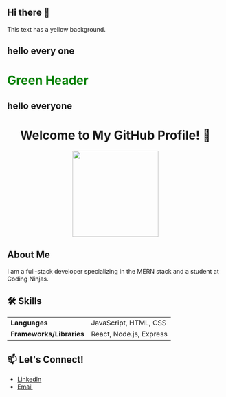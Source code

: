## Hi there  👋
<p style="background-color:yellow, padding:5px">This text has a yellow background.</p>

## hello every one
<h1 style="color:green">Green Header</h1>

<h2 style="backgroundcolor:red">hello everyone</h2>
<h1 align="center">Welcome to My GitHub Profile! 👋</h1>

<p align="center">
    <img src="https://link-to-your-image.com/photo.jpg" width="200" height="200">
</p>

## About Me
I am a full-stack developer specializing in the MERN stack and a student at Coding Ninjas.

<h2>🛠 Skills</h2>

<table>
    <tr>
        <td><b>Languages</b></td>
        <td>JavaScript, HTML, CSS</td>
    </tr>
    <tr>
        <td><b>Frameworks/Libraries</b></td>
        <td>React, Node.js, Express</td>
    </tr>
</table>

## 📫 Let's Connect!
- <a href="https://www.linkedin.com/in/your-profile">LinkedIn</a>
- <a href="mailto:your-email@example.com">Email</a>

<!--
**AjayPrajapathi/AjayPrajapathi** is a ✨ _special_ ✨ repository because its `README.md` (this file) appears on your GitHub profile.
<h2>hello everyone</h2>
Here are some ideas to get you started:

- 🔭 I’m currently working on ...
- 🌱 I’m currently learning ...
- 👯 I’m looking to collaborate on ...
- 🤔 I’m looking for help with ...
- 💬 Ask me about ...
- 📫 How to reach me: ...
- 😄 Pronouns: ...
- ⚡ Fun fact: ...
-->
